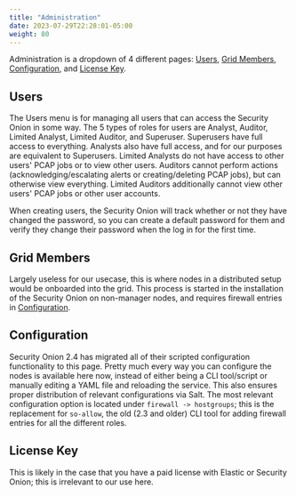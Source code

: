 ```yaml
---
title: "Administration"
date: 2023-07-29T22:28:01-05:00
weight: 80
---
```


Administration is a dropdown of 4 different pages: [Users](#users), [Grid Members](#grid-members), [Configuration]($configuration), and [License Key](#license-key).

## Users

The Users menu is for managing all users that can access the Security Onion in some way. The 5 types of roles for users are Analyst, Auditor, Limited Analyst, Limited Auditor, and Superuser. Superusers have full access to everything. Analysts also have full access, and for our purposes are equivalent to Superusers. Limited Analysts do not have access to other users' PCAP jobs or to view other users. Auditors cannot perform actions (acknowledging/escalating alerts or creating/deleting PCAP jobs), but can otherwise view everything. Limited Auditors additionally cannot view other users' PCAP jobs or other user accounts.

When creating users, the Security Onion will track whether or not they have changed the password, so you can create a default password for them and verify they change their password when the log in for the first time.

## Grid Members

Largely useless for our usecase, this is where nodes in a distributed setup would be onboarded into the grid. This process is started in the installation of the Security Onion on non-manager nodes, and requires firewall entries in [Configuration](#configuration).

## Configuration

Security Onion 2.4 has migrated all of their scripted configuration functionality to this page. Pretty much every way you can configure the nodes is available here now, instead of either being a CLI tool/script or manually editing a YAML file and reloading the service. This also ensures proper distribution of relevant configurations via Salt. The most relevant configuration option is located under `firewall -> hostgroups`; this is the replacement for `so-allow`, the old (2.3 and older) CLI tool for adding firewall entries for all the different roles.

## License Key

This is likely in the case that you have a paid license with Elastic or Security Onion; this is irrelevant to our use here.
